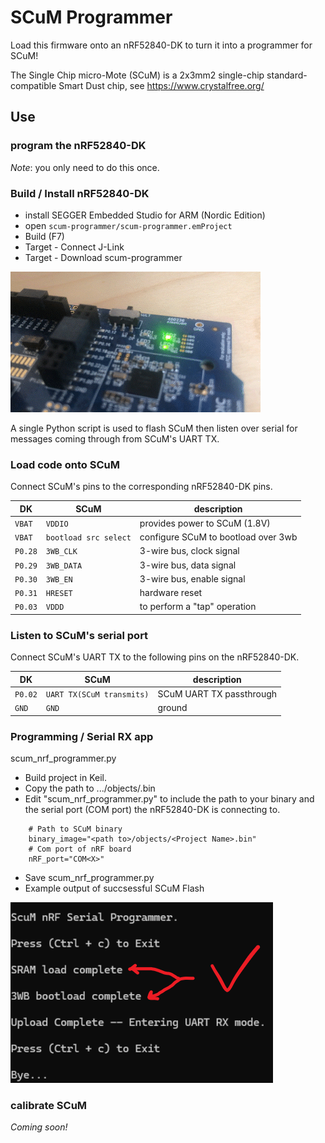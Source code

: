# SCuM Programmer

Load this firmware onto an nRF52840-DK to turn it into a programmer for SCuM!

The Single Chip micro-Mote (SCuM) is a 2x3mm2 single-chip standard-compatible Smart Dust chip, see https://www.crystalfree.org/

## Use

### program the nRF52840-DK

_Note_: you only need to do this once.

### Build / Install nRF52840-DK

- install SEGGER Embedded Studio for ARM (Nordic Edition)
- open `scum-programmer/scum-programmer.emProject`
- Build (F7)
- Target - Connect J-Link
- Target - Download scum-programmer

![](static/round_and_round.gif)

A single Python script is used to flash SCuM then listen over serial for messages coming through from SCuM's UART TX.

### Load code onto SCuM

Connect SCuM's pins to the corresponding nRF52840-DK pins.

| DK      | SCuM                     | description                         |
| ------- | ------------------------ | ----------------------------------- |
| `VBAT`  | `VDDIO`                  | provides power to SCuM (1.8V)       |
| `VBAT`  | `bootload src select`    | configure SCuM to bootload over 3wb |
| `P0.28` | `3WB_CLK`                | 3-wire bus, clock signal            |
| `P0.29` | `3WB_DATA`               | 3-wire bus, data signal             |
| `P0.30` | `3WB_EN`                 | 3-wire bus, enable signal           |
| `P0.31` | `HRESET`                 | hardware reset                      |
| `P0.03` | `VDDD`                   | to perform a "tap" operation        |

### Listen to SCuM's serial port

Connect SCuM's UART TX to the following pins on the nRF52840-DK.

| DK      | SCuM                     | description                         |
| ------- | ------------------------ | ----------------------------------- |
| `P0.02` | `UART TX(SCuM transmits)`| SCuM UART TX passthrough            |
| `GND`   | `GND`                    | ground                              |s

 ### Programming / Serial RX app
scum_nrf_programmer.py
- Build project in Keil.
- Copy the path to .../objects/<Project Name>.bin
- Edit "scum_nrf_programmer.py" to include the path to your binary and the serial port (COM port) the nRF52840-DK is connecting to.
```
    # Path to SCuM binary
    binary_image="<path to>/objects/<Project Name>.bin"
    # Com port of nRF board 
    nRF_port="COM<X>"
```
- Save scum_nrf_programmer.py
- Example output of succsessful SCuM Flash

![](image.png)

### calibrate SCuM

_Coming soon!_


